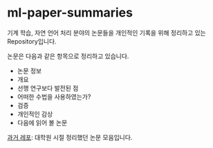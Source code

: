 # ml-paper-summaries
기계 학습, 자연 언어 처리 분야의 논문들을 개인적인 기록을 위해 정리하고 있는 Repository입니다.

논문은 다음과 같은 항목으로 정리하고 있습니다.

- 논문 정보
- 개요
- 선행 연구보다 발전된 점
- 어떠한 수법을 사용하였는가?
- 검증
- 개인적인 감상
- 다음에 읽어 볼 논문

[과거 레포](https://github.com/noowad/paper-summaries): 대학원 시절 정리했던 논문 모음입니다.
